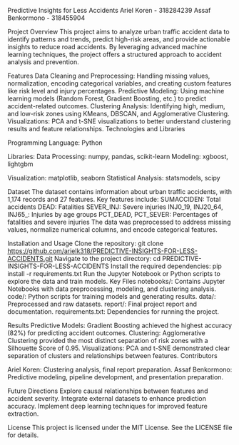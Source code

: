 Predictive Insights for Less Accidents
Ariel Koren - 318284239
Assaf Benkormono - 318455904

Project Overview
This project aims to analyze urban traffic accident data to identify patterns and trends, predict high-risk areas, and provide actionable insights to reduce road accidents. By leveraging advanced machine learning techniques, the project offers a structured approach to accident analysis and prevention.

Features
Data Cleaning and Preprocessing: Handling missing values, normalization, encoding categorical variables, and creating custom features like risk level and injury percentages.
Predictive Modeling: Using machine learning models (Random Forest, Gradient Boosting, etc.) to predict accident-related outcomes.
Clustering Analysis: Identifying high, medium, and low-risk zones using KMeans, DBSCAN, and Agglomerative Clustering.
Visualizations: PCA and t-SNE visualizations to better understand clustering results and feature relationships.
Technologies and Libraries

Programming Language: Python

Libraries:
Data Processing: numpy, pandas, scikit-learn
Modeling: xgboost, lightgbm

Visualization: matplotlib, seaborn
Statistical Analysis: statsmodels, scipy

Dataset
The dataset contains information about urban traffic accidents, with 1,174 records and 27 features. Key features include:
SUMACCIDEN: Total accidents
DEAD: Fatalities
SEVER_INJ: Severe injuries
INJ0_19, INJ20_64, INJ65_: Injuries by age groups
PCT_DEAD, PCT_SEVER: Percentages of fatalities and severe injuries
The data was preprocessed to address missing values, normalize numerical columns, and encode categorical features.

Installation and Usage
Clone the repository:
git clone https://github.com/arielk318/PREDICTIVE-INSIGHTS-FOR-LESS-ACCIDENTS.git
Navigate to the project directory:
cd PREDICTIVE-INSIGHTS-FOR-LESS-ACCIDENTS
Install the required dependencies:
pip install -r requirements.txt
Run the Jupyter Notebook or Python scripts to explore the data and train models.
Key Files
notebooks/: Contains Jupyter Notebooks with data preprocessing, modeling, and clustering analysis.
code/: Python scripts for training models and generating results.
data/: Preprocessed and raw datasets.
report/: Final project report and documentation.
requirements.txt: Dependencies for running the project.

Results
Predictive Models: Gradient Boosting achieved the highest accuracy (82%) for predicting accident outcomes.
Clustering: Agglomerative Clustering provided the most distinct separation of risk zones with a Silhouette Score of 0.95.
Visualizations: PCA and t-SNE demonstrated clear separation of clusters and relationships between features.
Contributors

Ariel Koren: Clustering analysis, final report preparation.
Assaf Benkormono: Predictive modeling, pipeline development, and presentation preparation.

Future Directions
Explore causal relationships between features and accident severity.
Integrate external datasets to enhance prediction accuracy.
Implement deep learning techniques for improved feature extraction.

License
This project is licensed under the MIT License. See the LICENSE file for details.

